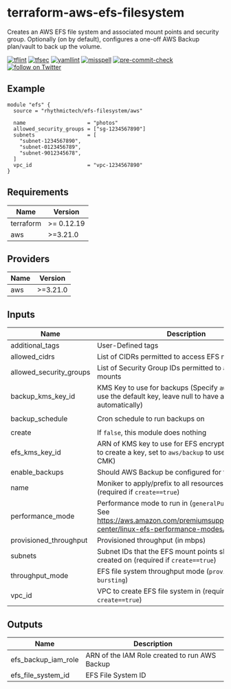 # terraform-aws-efs-filesystem

Creates an AWS EFS file system and associated mount points and security group. Optionally (on by default), configures a one-off AWS Backup plan/vault to back up the volume.

[![tflint](https://github.com/rhythmictech/terraform-aws-efs-filesystem/workflows/tflint/badge.svg?branch=master&event=push)](https://github.com/rhythmictech/terraform-aws-efs-filesystem/actions?query=workflow%3Atflint+event%3Apush+branch%3Amaster)
[![tfsec](https://github.com/rhythmictech/terraform-aws-efs-filesystem/workflows/tfsec/badge.svg?branch=master&event=push)](https://github.com/rhythmictech/terraform-aws-efs-filesystem/actions?query=workflow%3Atfsec+event%3Apush+branch%3Amaster)
[![yamllint](https://github.com/rhythmictech/terraform-aws-efs-filesystem/workflows/yamllint/badge.svg?branch=master&event=push)](https://github.com/rhythmictech/terraform-aws-efs-filesystem/actions?query=workflow%3Ayamllint+event%3Apush+branch%3Amaster)
[![misspell](https://github.com/rhythmictech/terraform-aws-efs-filesystem/workflows/misspell/badge.svg?branch=master&event=push)](https://github.com/rhythmictech/terraform-aws-efs-filesystem/actions?query=workflow%3Amisspell+event%3Apush+branch%3Amaster)
[![pre-commit-check](https://github.com/rhythmictech/terraform-aws-efs-filesystem/workflows/pre-commit-check/badge.svg?branch=master&event=push)](https://github.com/rhythmictech/terraform-aws-efs-filesystem/actions?query=workflow%3Apre-commit-check+event%3Apush+branch%3Amaster)
<a href="https://twitter.com/intent/follow?screen_name=RhythmicTech"><img src="https://img.shields.io/twitter/follow/RhythmicTech?style=social&logo=twitter" alt="follow on Twitter"></a>

## Example

```hcl
module "efs" {
  source = "rhythmictech/efs-filesystem/aws"

  name                    = "photos"
  allowed_security_groups = ["sg-1234567890"]
  subnets                 = [
    "subnet-1234567890",
    "subnet-0123456789",
    "subnet-9012345678",
  ]
  vpc_id                  = "vpc-1234567890"
}
```

<!-- BEGINNING OF PRE-COMMIT-TERRAFORM DOCS HOOK -->
## Requirements

| Name | Version |
|------|---------|
| terraform | >= 0.12.19 |
| aws | >=3.21.0 |

## Providers

| Name | Version |
|------|---------|
| aws | >=3.21.0 |

## Inputs

| Name | Description | Type | Default | Required |
|------|-------------|------|---------|:--------:|
| additional\_tags | User-Defined tags | `map(string)` | `{}` | no |
| allowed\_cidrs | List of CIDRs permitted to access EFS mounts | `list(string)` | `[]` | no |
| allowed\_security\_groups | List of Security Group IDs permitted to access EFS mounts | `list(string)` | `[]` | no |
| backup\_kms\_key\_id | KMS Key to use for backups (Specify `aws/backup` to use the default key, leave null to have a key generated automatically) | `string` | `null` | no |
| backup\_schedule | Cron schedule to run backups on | `string` | `"cron(0 0 * * ? *)"` | no |
| create | If `false`, this module does nothing | `bool` | `true` | no |
| efs\_kms\_key\_id | ARN of KMS key to use for EFS encryption (leave null to create a key, set to `aws/backup` to use AWS default CMK) | `string` | `null` | no |
| enable\_backups | Should AWS Backup be configured for this file system? | `bool` | `true` | no |
| name | Moniker to apply/prefix to all resources in the module (required if `create==true`) | `string` | `null` | no |
| performance\_mode | Performance mode to run in (`generalPurpose` or `maxIO`). See https://aws.amazon.com/premiumsupport/knowledge-center/linux-efs-performance-modes/ for details. | `string` | `"generalPurpose"` | no |
| provisioned\_throughput | Provisioned throughput (in mbps) | `number` | `null` | no |
| subnets | Subnet IDs that the EFS mount points should be created on (required if `create==true`) | `list(string)` | `[]` | no |
| throughput\_mode | EFS file system throughput mode (`provisioned` or `bursting`) | `string` | `"bursting"` | no |
| vpc\_id | VPC to create EFS file system in (required if `create==true`) | `string` | `null` | no |

## Outputs

| Name | Description |
|------|-------------|
| efs\_backup\_iam\_role | ARN of the IAM Role created to run AWS Backup |
| efs\_file\_system\_id | EFS File System ID |

<!-- END OF PRE-COMMIT-TERRAFORM DOCS HOOK -->
